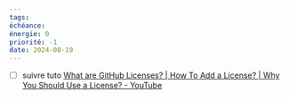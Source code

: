 ```yaml
---
tags: 
échéance: 
énergie: 0
priorité: -1
date: 2024-08-19
---
```

- [ ] suivre tuto [What are GitHub Licenses? | How To Add a License? | Why You Should Use a License? - YouTube](https://youtu.be/ndORMSnb2nw?t=157&si=8vQqUAM3lm5U4Ycn)